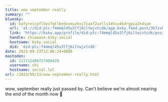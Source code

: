 ```yaml
---
title: wow september really
summary: ""
bluesky:
  id: bafyreicpfl5ev7qtlbedvsmuzkxi7caxf2uxlls34hcu4kdrgpia2h4sum
  url: 'at://did:plc:f4mmql45u3lfj6iltwjvtcdk/app.bsky.feed.post/3k7zvh22oyu2j'
  link: 'https://bsky.app/profile/did:plc:f4mmql45u3lfj6iltwjvtcdk/post/3k7zvh22oyu2j'
  handle: chiawase.bsky.social
  hostname: bsky.social
  did: 'did:plc:f4mmql45u3lfj6iltwjvtcdk'
date: 2023-09-23T12:06:24+0800
mastodon:
  id: 111112486727408429
  username: chi
  hostname: social.lol
url: /2023/09/23/wow-september-really.html
---
```


wow, september really just passed by. Can't believe we're almost nearing the end of the month now 🙈
